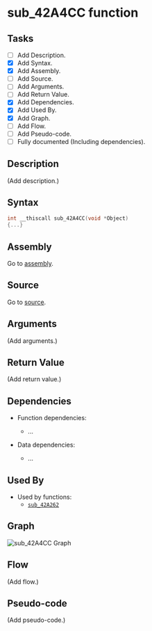 # sub_42A4CC function

## Tasks

- [ ] Add Description.
- [X] Add Syntax.
- [X] Add Assembly.
- [ ] Add Source.
- [ ] Add Arguments.
- [ ] Add Return Value.
- [X] Add Dependencies.
- [X] Add Used By.
- [X] Add Graph.
- [ ] Add Flow.
- [ ] Add Pseudo-code.
- [ ] Fully documented (Including dependencies).

## Description

(Add description.)

## Syntax

```c
int __thiscall sub_42A4CC(void *Object)
{...}
```

## Assembly

Go to [assembly](../asm/sub_42A4CC.asm).

## Source

Go to [source](../cc/sub_42A4CC.cc).

## Arguments

(Add arguments.)

## Return Value

(Add return value.)

## Dependencies

* Function dependencies:
  * ...


* Data dependencies:
  * ...

## Used By

* Used by functions:
  * [`sub_42A262`](../md/sub_42A262.md)

## Graph

![sub_42A4CC Graph](../svg/sub_42A4CC.svg "sub_42A4CC Graph")

## Flow

(Add flow.)

## Pseudo-code

(Add pseudo-code.)
